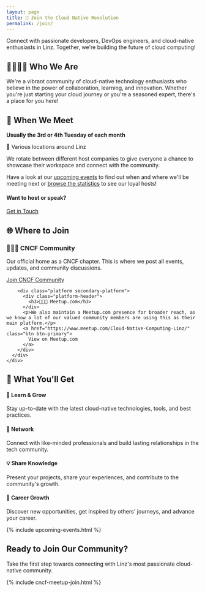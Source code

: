 ```yaml
---
layout: page
title: 🚀 Join the Cloud Native Revolution
permalink: /join/
---
```


<div class="join-hero">
  <div class="hero-content">
    <p class="lead">Connect with passionate developers, DevOps engineers, and cloud-native enthusiasts in Linz. Together, we're building the future of cloud computing!</p>
  </div>
</div>

<div class="content-grid">
  <div class="card gradient-card">
    <div class="card-content text-center">
      <h2>👨‍💻👩‍💻 Who We Are</h2>
      <p>We're a vibrant community of cloud-native technology enthusiasts who believe in the power of collaboration, learning, and innovation. Whether you're just starting your cloud journey or you're a seasoned expert, there's a place for you here!</p>
    </div>
  </div>

  <div class="card">
    <div class="card-header">
      <h2>📅 When We Meet</h2>
    </div>
    <div class="card-content">
      <div class="meeting-info">
        <div class="info-highlight">
          <strong>Usually the 3rd or 4th Tuesday of each month</strong>
        </div>
        <p>📍 Various locations around Linz</p>
        <p>We rotate between different host companies to give everyone a chance to showcase their workspace and connect with the community.</p>
        <p>Have a look at our <a href="/events/">upcoming events</a> to find out when and where we'll be meeting next or <a href="/statistics">browse the statistics</a> to see our loyal hosts!</p>
        <div class="cta-box">
          <h4>Want to host or speak?</h4>
          <a href="https://github.com/CloudNativeLinz/cloudnativelinz.github.io/issues/new/choose" class="btn btn-primary">Get in Touch</a>
        </div>
      </div>
    </div>
  </div>

  <div class="card">
    <div class="card-header">
      <h2>🌐 Where to Join</h2>
    </div>
    <div class="card-content">
      <div class="platform-grid">
        <div class="platform primary-platform">
          <div class="platform-header">
            <h3>🧑‍🤝‍🧑 CNCF Community </h3>
          </div>
          <p>Our official home as a CNCF chapter. This is where we post all events, updates, and community discussions.</p>
          <a href="https://community.cncf.io/linz/" class="btn btn-primary">
            Join CNCF Community
          </a>
        </div>
        
        <div class="platform secondary-platform">
          <div class="platform-header">
            <h3>🧑‍🤝‍🧑 Meetup.com</h3>
          </div>
          <p>We also maintain a Meetup.com presence for broader reach, as we know a lot of our valued community members are using this as their main platform.</p>
          <a href="https://www.meetup.com/Cloud-Native-Computing-Linz/" class="btn btn-primary">
            View on Meetup.com
          </a>
        </div>
      </div>
    </div>
  </div>

  <div class="card">
    <div class="card-header">
      <h2>🎯 What You'll Get</h2>
    </div>
    <div class="card-content">
      <div class="benefits-grid">
        <div class="benefit-item">
          <h4><span class="benefit-icon">🧠</span> Learn & Grow</h4>
          <p>Stay up-to-date with the latest cloud-native technologies, tools, and best practices.</p>
        </div>
        <div class="benefit-item">
          <h4><span class="benefit-icon">🤝</span> Network</h4>
          <p>Connect with like-minded professionals and build lasting relationships in the tech community.</p>
        </div>
        <div class="benefit-item">
          <h4><span class="benefit-icon">💡</span> Share Knowledge</h4>
          <p>Present your projects, share your experiences, and contribute to the community's growth.</p>
        </div>
        <div class="benefit-item">
          <h4><span class="benefit-icon">🚀</span> Career Growth</h4>
          <p>Discover new opportunities, get inspired by others' journeys, and advance your career.</p>
        </div>
      </div>
    </div>
  </div>
</div>

{% include upcoming-events.html %}

<div class="join-cta">
  <div class="card gradient-card">
    <div class="card-content text-center">
      <h2>Ready to Join Our Community?</h2>
      <p>Take the first step towards connecting with Linz's most passionate cloud-native community.</p>
      {% include cncf-meetup-join.html %}
    </div>
  </div>
</div>
